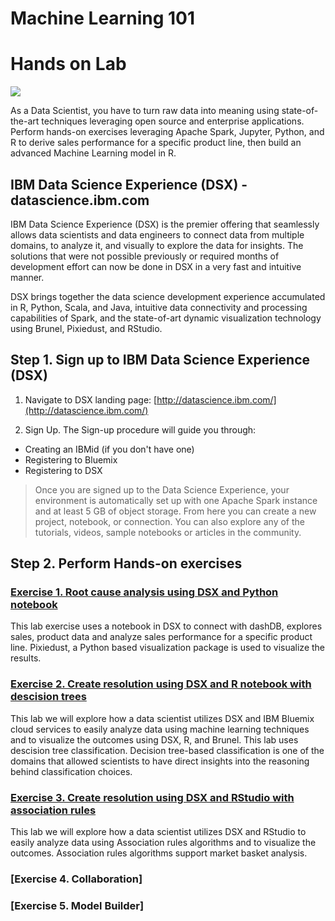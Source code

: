 # Machine Learning 101

# Hands on Lab 
[<img src="https://github.com/mlhubca/ml101/blob/master/media/DSE2E.png">](https://github.com/mlhubca/ml101/blob/master/)

As a Data Scientist, you have to turn raw data into meaning using state-of-the-art techniques leveraging open source and enterprise applications. Perform hands-on exercises leveraging Apache Spark, Jupyter, Python, and R to derive sales performance for a specific product line, then build an advanced Machine Learning model in R.


## IBM Data Science Experience (DSX) - datascience.ibm.com

IBM Data Science Experience (DSX) is the premier offering that seamlessly allows data scientists and data engineers to connect data from multiple domains, to analyze it, and visually to explore the data for insights. The solutions that were not possible previously or required months of development effort can now be done in DSX in a very fast and intuitive manner.

DSX brings together the data science development experience accumulated in R, Python, Scala, and Java, intuitive data connectivity and processing capabilities of Spark, and the state-of-art dynamic visualization technology using Brunel, Pixiedust, and RStudio.

## Step 1. Sign up to IBM Data Science Experience (DSX)

1. Navigate to DSX landing page: [http://datascience.ibm.com/](http://datascience.ibm.com/)

2. Sign Up. The Sign-up procedure will guide you through:

- Creating an IBMid (if you don't have one)
- Registering to Bluemix
- Registering to DSX
 
 > Once you are signed up to the Data Science Experience, your environment is automatically set up with one Apache Spark instance and at least 5 GB of object storage. From here you can create a new project, notebook, or connection. You can also explore any of the tutorials, videos, sample notebooks or articles in the community.



## Step 2. Perform Hands-on exercises

### [Exercise 1. Root cause analysis using DSX and Python notebook](https://github.com/mlhubca/ml101/blob/master/lab1/)
This lab exercise uses a notebook in DSX to connect with dashDB, explores sales, product data and analyze sales performance for a specific product line. Pixiedust, a Python based visualization package is used to visualize the results.

### [Exercise 2. Create resolution using DSX and R notebook with descision trees](https://github.com/mlhubca/ml101/blob/master/lab2/)
This lab we will explore how a data scientist utilizes DSX and IBM Bluemix cloud services to easily analyze data using machine learning techniques and to visualize the outcomes using DSX, R, and Brunel. This lab uses descision tree classification. Decision tree-based classification is one of the domains that allowed scientists to have direct insights into the reasoning behind classification choices. 

### [Exercise 3. Create resolution using DSX and RStudio with association rules](https://github.com/mlhubca/ml101/blob/master/lab3/)
This lab we will explore how a data scientist utilizes DSX and RStudio to easily analyze data using Association rules algorithms and to visualize the outcomes. Association rules algorithms support market basket analysis.

### [Exercise 4. Collaboration]

### [Exercise 5. Model Builder]


